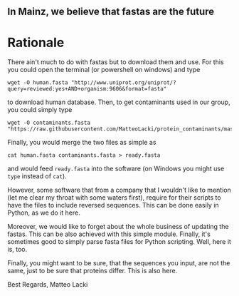 ## In Mainz, we believe that fastas are the future

# Rationale
There ain't much to do with fastas but to download them and use.
For this you could open the terminal (or powershell on windows) and type

```console
wget -O human.fasta "http://www.uniprot.org/uniprot/?query=reviewed:yes+AND+organism:9606&format=fasta"
```
to download human database.
Then, to get contaminants used in our group, you could simply type
```console
wget -O contaminants.fasta "https://raw.githubusercontent.com/MatteoLacki/protein_contaminants/master/contaminants.fasta"
```
Finally, you would merge the two files as simple as
```console
cat human.fasta contaminants.fasta > ready.fasta
```
and would feed `ready.fasta` into the software (on Windows you might use `type` instead of `cat`).

However, some software that from a company that I wouldn't like to mention (let me clear my throat with some waters first), require for their scripts to have the files to include reversed sequences.
This can be done easily in Python, as we do it here.

Moreover, we would like to forget about the whole business of updating the fastas.
This can be also achieved with this simple module.
Finally, it's sometimes good to simply parse fasta files for Python scripting.
Well, here it is, too.

Finally, you might want to be sure, that the sequences you input, are not the same, just to be sure that proteins differ.
This is also here.

Best Regards,
Matteo Lacki
